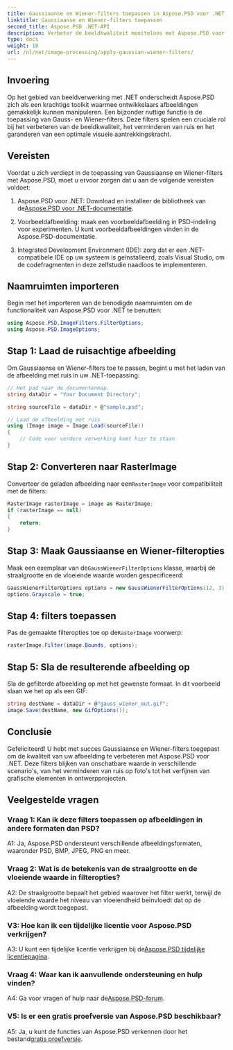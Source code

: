 ```yaml
---
title: Gaussiaanse en Wiener-filters toepassen in Aspose.PSD voor .NET
linktitle: Gaussiaanse en Wiener-filters toepassen
second_title: Aspose.PSD .NET-API
description: Verbeter de beeldkwaliteit moeiteloos met Aspose.PSD voor .NET. Pas Gaussiaanse en Wiener-filters toe voor ruisonderdrukking en optimale visuele aantrekkingskracht.
type: docs
weight: 10
url: /nl/net/image-processing/apply-gaussian-wiener-filters/
---
```

## Invoering

Op het gebied van beeldverwerking met .NET onderscheidt Aspose.PSD zich als een krachtige toolkit waarmee ontwikkelaars afbeeldingen gemakkelijk kunnen manipuleren. Een bijzonder nuttige functie is de toepassing van Gauss- en Wiener-filters. Deze filters spelen een cruciale rol bij het verbeteren van de beeldkwaliteit, het verminderen van ruis en het garanderen van een optimale visuele aantrekkingskracht.

## Vereisten

Voordat u zich verdiept in de toepassing van Gaussiaanse en Wiener-filters met Aspose.PSD, moet u ervoor zorgen dat u aan de volgende vereisten voldoet:

1. Aspose.PSD voor .NET: Download en installeer de bibliotheek van de[Aspose.PSD voor .NET-documentatie](https://reference.aspose.com/psd/net/).

2. Voorbeeldafbeelding: maak een voorbeeldafbeelding in PSD-indeling voor experimenten. U kunt voorbeeldafbeeldingen vinden in de Aspose.PSD-documentatie.

3. Integrated Development Environment (IDE): zorg dat er een .NET-compatibele IDE op uw systeem is geïnstalleerd, zoals Visual Studio, om de codefragmenten in deze zelfstudie naadloos te implementeren.

## Naamruimten importeren

Begin met het importeren van de benodigde naamruimten om de functionaliteit van Aspose.PSD voor .NET te benutten:

```csharp
using Aspose.PSD.ImageFilters.FilterOptions;
using Aspose.PSD.ImageOptions;
```

## Stap 1: Laad de ruisachtige afbeelding

Om Gaussiaanse en Wiener-filters toe te passen, begint u met het laden van de afbeelding met ruis in uw .NET-toepassing:

```csharp
// Het pad naar de documentenmap.
string dataDir = "Your Document Directory";

string sourceFile = dataDir + @"sample.psd";

// Laad de afbeelding met ruis
using (Image image = Image.Load(sourceFile))
{
    // Code voor verdere verwerking komt hier te staan
}
```

## Stap 2: Converteren naar RasterImage

 Converteer de geladen afbeelding naar een`RasterImage` voor compatibiliteit met de filters:

```csharp
RasterImage rasterImage = image as RasterImage;
if (rasterImage == null)
{
    return;
}
```

## Stap 3: Maak Gaussiaanse en Wiener-filteropties

 Maak een exemplaar van de`GaussWienerFilterOptions` klasse, waarbij de straalgrootte en de vloeiende waarde worden gespecificeerd:

```csharp
GaussWienerFilterOptions options = new GaussWienerFilterOptions(12, 3);
options.Grayscale = true;
```

## Stap 4: filters toepassen

 Pas de gemaakte filteropties toe op de`RasterImage` voorwerp:

```csharp
rasterImage.Filter(image.Bounds, options);
```

## Stap 5: Sla de resulterende afbeelding op

Sla de gefilterde afbeelding op met het gewenste formaat. In dit voorbeeld slaan we het op als een GIF:

```csharp
string destName = dataDir + @"gauss_wiener_out.gif";
image.Save(destName, new GifOptions());
```

## Conclusie

Gefeliciteerd! U hebt met succes Gaussiaanse en Wiener-filters toegepast om de kwaliteit van uw afbeelding te verbeteren met Aspose.PSD voor .NET. Deze filters blijken van onschatbare waarde in verschillende scenario's, van het verminderen van ruis op foto's tot het verfijnen van grafische elementen in ontwerpprojecten.

## Veelgestelde vragen

### Vraag 1: Kan ik deze filters toepassen op afbeeldingen in andere formaten dan PSD?

A1: Ja, Aspose.PSD ondersteunt verschillende afbeeldingsformaten, waaronder PSD, BMP, JPEG, PNG en meer.

### Vraag 2: Wat is de betekenis van de straalgrootte en de vloeiende waarde in filteropties?

A2: De straalgrootte bepaalt het gebied waarover het filter werkt, terwijl de vloeiende waarde het niveau van vloeiendheid beïnvloedt dat op de afbeelding wordt toegepast.

### V3: Hoe kan ik een tijdelijke licentie voor Aspose.PSD verkrijgen?

 A3: U kunt een tijdelijke licentie verkrijgen bij de[Aspose.PSD tijdelijke licentiepagina](https://purchase.aspose.com/temporary-license/).

### Vraag 4: Waar kan ik aanvullende ondersteuning en hulp vinden?

 A4: Ga voor vragen of hulp naar de[Aspose.PSD-forum](https://forum.aspose.com/c/psd/34).

### V5: Is er een gratis proefversie van Aspose.PSD beschikbaar?

 A5: Ja, u kunt de functies van Aspose.PSD verkennen door het bestand[gratis proefversie](https://releases.aspose.com/).

